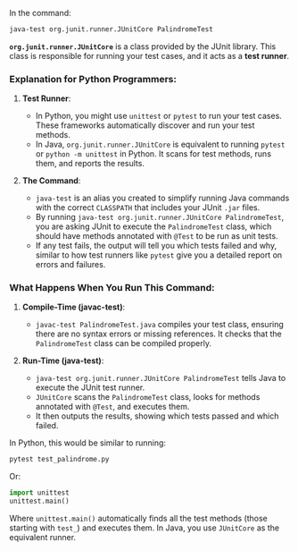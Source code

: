 In the command:

```bash
java-test org.junit.runner.JUnitCore PalindromeTest
```

**`org.junit.runner.JUnitCore`** is a class provided by the JUnit library. This class is responsible for running your test cases, and it acts as a **test runner**. 

### Explanation for Python Programmers:

1. **Test Runner**:
   - In Python, you might use `unittest` or `pytest` to run your test cases. These frameworks automatically discover and run your test methods. 
   - In Java, `org.junit.runner.JUnitCore` is equivalent to running `pytest` or `python -m unittest` in Python. It scans for test methods, runs them, and reports the results.

2. **The Command**:
   - `java-test` is an alias you created to simplify running Java commands with the correct `CLASSPATH` that includes your JUnit `.jar` files.
   - By running `java-test org.junit.runner.JUnitCore PalindromeTest`, you are asking JUnit to execute the `PalindromeTest` class, which should have methods annotated with `@Test` to be run as unit tests.
   - If any test fails, the output will tell you which tests failed and why, similar to how test runners like `pytest` give you a detailed report on errors and failures.

### What Happens When You Run This Command:

1. **Compile-Time (javac-test)**:
   - `javac-test PalindromeTest.java` compiles your test class, ensuring there are no syntax errors or missing references. It checks that the `PalindromeTest` class can be compiled properly.

2. **Run-Time (java-test)**:
   - `java-test org.junit.runner.JUnitCore PalindromeTest` tells Java to execute the JUnit test runner.
   - `JUnitCore` scans the `PalindromeTest` class, looks for methods annotated with `@Test`, and executes them.
   - It then outputs the results, showing which tests passed and which failed.

In Python, this would be similar to running:
```bash
pytest test_palindrome.py
```
Or:
```python
import unittest
unittest.main()
```

Where `unittest.main()` automatically finds all the test methods (those starting with `test_`) and executes them. In Java, you use `JUnitCore` as the equivalent runner.
